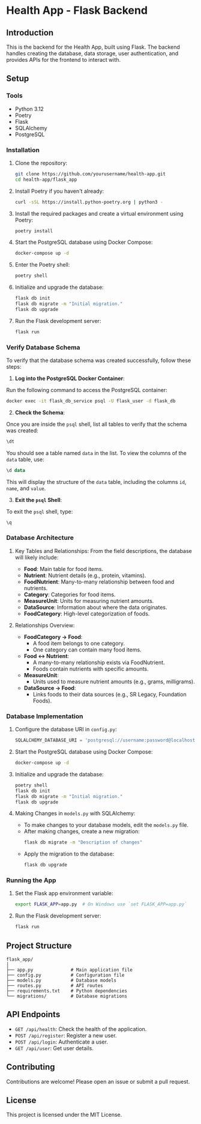 # Health App - Flask Backend

## Introduction
This is the backend for the Health App, built using Flask. The backend handles creating the database, data storage, user authentication, and provides APIs for the frontend to interact with.

## Setup

### Tools
- Python 3.12
- Poetry
- Flask
- SQLAlchemy
- PostgreSQL

### Installation
1. Clone the repository:
    ```bash
    git clone https://github.com/yourusername/health-app.git
    cd health-app/flask_app
    ```

2. Install Poetry if you haven't already:
    ```bash
    curl -sSL https://install.python-poetry.org | python3 -
    ```

3. Install the required packages and create a virtual environment using Poetry:
    ```bash
    poetry install
    ```

4. Start the PostgreSQL database using Docker Compose:
    ```bash
    docker-compose up -d
    ```

5. Enter the Poetry shell:
    ```bash
    poetry shell
    ```

6. Initialize and upgrade the database:
    ```bash
    flask db init
    flask db migrate -m "Initial migration."
    flask db upgrade
    ```

7. Run the Flask development server:
    ```bash
    flask run
    ```

### Verify Database Schema

To verify that the database schema was created successfully, follow these steps:

1. **Log into the PostgreSQL Docker Container**:

Run the following command to access the PostgreSQL container:

```bash
docker exec -it flask_db_service psql -U flask_user -d flask_db
```

2. **Check the Schema**:

Once you are inside the `psql` shell, list all tables to verify that the schema was created:

```sql
\dt
```

You should see a table named `data` in the list. To view the columns of the `data` table, use:

```sql
\d data
```

This will display the structure of the `data` table, including the columns `id`, `name`, and `value`.

3. **Exit the `psql` Shell**:

To exit the `psql` shell, type:

```sql
\q
```


### Database Architecture
1. Key Tables and Relationships:
    From the field descriptions, the database will likely include:
    - **Food**: Main table for food items.
    - **Nutrient**: Nutrient details (e.g., protein, vitamins).
    - **FoodNutrient**: Many-to-many relationship between food and nutrients.
    - **Category**: Categories for food items.
    - **MeasureUnit**: Units for measuring nutrient amounts.
    - **DataSource**: Information about where the data originates.
    - **FoodCategory**: High-level categorization of foods.

2. Relationships Overview:
    - **FoodCategory → Food**:
        - A food item belongs to one category.
        - One category can contain many food items.
    - **Food ↔ Nutrient**:
        - A many-to-many relationship exists via FoodNutrient.
        - Foods contain nutrients with specific amounts.
    - **MeasureUnit**:
        - Units used to measure nutrient amounts (e.g., grams, milligrams).
    - **DataSource → Food**:
        - Links foods to their data sources (e.g., SR Legacy, Foundation Foods).

### Database Implementation
1. Configure the database URI in `config.py`:
    ```python
    SQLALCHEMY_DATABASE_URI = 'postgresql://username:password@localhost/health_app'  # Update with your Postgres credentials
    ```

2. Start the PostgreSQL database using Docker Compose:
    ```bash
    docker-compose up -d
    ```

3. Initialize and upgrade the database:
    ```bash
    poetry shell
    flask db init
    flask db migrate -m "Initial migration."
    flask db upgrade
    ```

4. Making Changes in `models.py` with SQLAlchemy:
    - To make changes to your database models, edit the `models.py` file.
    - After making changes, create a new migration:
        ```bash
        flask db migrate -m "Description of changes"
        ```
    - Apply the migration to the database:
        ```bash
        flask db upgrade
        ```

### Running the App
1. Set the Flask app environment variable:
    ```bash
    export FLASK_APP=app.py  # On Windows use `set FLASK_APP=app.py`
    ```

2. Run the Flask development server:
    ```bash
    flask run
    ```

## Project Structure
```
flask_app/
│
├── app.py              # Main application file
├── config.py           # Configuration file
├── models.py           # Database models
├── routes.py           # API routes
├── requirements.txt    # Python dependencies
└── migrations/         # Database migrations
```

## API Endpoints
- `GET /api/health`: Check the health of the application.
- `POST /api/register`: Register a new user.
- `POST /api/login`: Authenticate a user.
- `GET /api/user`: Get user details.

## Contributing
Contributions are welcome! Please open an issue or submit a pull request.

## License
This project is licensed under the MIT License.
